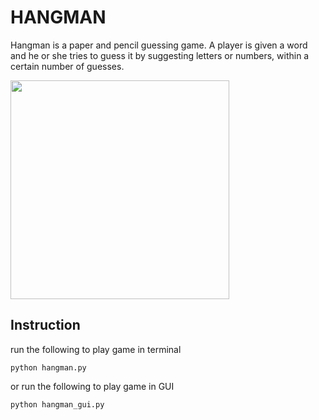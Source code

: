 # HANGMAN
Hangman is a paper and pencil guessing game. 
A player is given a word and he or she tries to guess it by suggesting letters or numbers, 
within a certain number of guesses.


<img src="https://i.gyazo.com/1b877c9a0f5b42cfb820a22c6132a4db.png" width="350">

## Instruction

run the following to play game in terminal
```
python hangman.py
```

or run the following to play game in GUI
```
python hangman_gui.py
```
